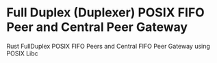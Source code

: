 # Full Duplex (Duplexer) POSIX FIFO Peer and Central Peer Gateway
Rust FullDuplex POSIX FIFO Peers and Central FIFO Peer Gateway using POSIX Libc 
